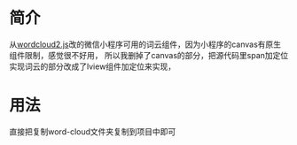 # 简介
从[wordcloud2.js](https://github.com/timdream/wordcloud2.js/blob/gh-pages/API.md)改的微信小程序可用的词云组件，因为小程序的canvas有原生组件限制，感觉很不好用，
所以我删掉了canvas的部分，把源代码里span加定位实现词云的部分改成了lview组件加定位来实现，

# 用法
直接把复制word-cloud文件夹复制到项目中即可
